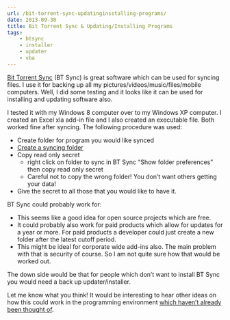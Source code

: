 ```yaml
---
url: /bit-torrent-sync-updatinginsstalling-programs/
date: 2013-09-30
title: Bit Torrent Sync & Updating/Installing Programs
tags: 
    - btsync
    - installer
    - updater
    - vba
---
```


[Bit Torrent Sync](http://labs.bittorrent.com/experiments/sync.html) (BT
Sync) is great software which can be used for syncing files. I use it
for backing up all my pictures/videos/music/files/mobile computers.
Well, I did some testing and it looks like it can be used for installing
and updating software also.

I tested it with my Windows 8 computer over to my Windows XP computer. I
created an Excel xla add-in file and I also created an executable file.
Both worked fine after syncing. The following procedure was used:

-   Create folder for program you would like synced
-   [Create a syncing
    folder](http://labs.bittorrent.com/experiments/sync/get-started.html)
-   Copy read only secret
    -   right click on folder to sync in BT Sync “Show folder
        preferences” then copy read only secret
    -   Careful not to copy the wrong folder! You don’t want others
        getting your data!
-   Give the secret to all those that you would like to have it.

BT Sync could probably work for:

-   This seems like a good idea for open source projects which are free.
-   It could probably also work for paid products which allow for
    updates for a year or more. For paid products a developer could just
    create a new folder after the latest cutoff period.
-   This might be ideal for corporate wide add-ins also. The main
    problem with that is security of course. So I am not quite sure how
    that would be worked out.

The down side would be that for people which don’t want to install BT
Sync you would need a back up updater/installer.

Let me know what you think! It would be interesting to hear other ideas
on how this could work in the programming environment [which haven’t
already been thought
of](http://blog.bittorrent.com/tag/bittorrent-sync/).
